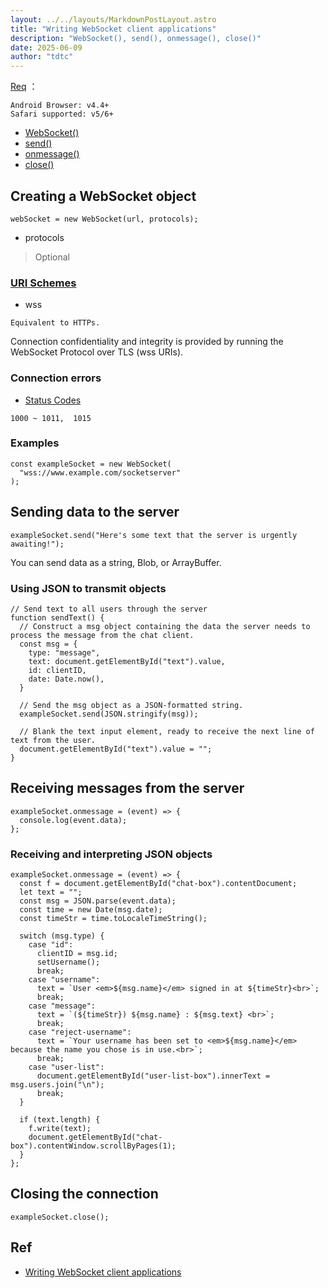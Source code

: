 ```yaml
---
layout: ../../layouts/MarkdownPostLayout.astro
title: "Writing WebSocket client applications"
description: "WebSocket(), send(), onmessage(), close()"
date: 2025-06-09
author: "tdtc"
---
```


[Req](https://caniuse.com/?search=websocket) ：
```
Android Browser: v4.4+
Safari supported: v5/6+
```

- [WebSocket()](https://developer.mozilla.org/en-US/docs/Web/API/WebSocket)
- [send()](https://developer.mozilla.org/en-US/docs/Web/API/WebSocket/send)
- [onmessage()](https://developer.mozilla.org/en-US/docs/Web/API/WebSocket/message_event)
- [close()](https://developer.mozilla.org/en-US/docs/Web/API/WebSocket/close)

## Creating a WebSocket object
```
webSocket = new WebSocket(url, protocols);
```
- protocols
> Optional

### [URI Schemes](https://www.rfc-editor.org/rfc/rfc6455#section-11.1)
- wss
```
Equivalent to HTTPs.
```
Connection confidentiality and integrity is provided by running the WebSocket Protocol over TLS (wss URIs).

### Connection errors
- [Status Codes](https://datatracker.ietf.org/doc/html/rfc6455#section-7.4.1)
```
1000 ~ 1011,  1015
```

### Examples
```
const exampleSocket = new WebSocket(
  "wss://www.example.com/socketserver"
);
```

## Sending data to the server
```
exampleSocket.send("Here's some text that the server is urgently awaiting!");
```
You can send data as a string, Blob, or ArrayBuffer.

### Using JSON to transmit objects
```
// Send text to all users through the server
function sendText() {
  // Construct a msg object containing the data the server needs to process the message from the chat client.
  const msg = {
    type: "message",
    text: document.getElementById("text").value,
    id: clientID,
    date: Date.now(),
  }

  // Send the msg object as a JSON-formatted string.
  exampleSocket.send(JSON.stringify(msg));

  // Blank the text input element, ready to receive the next line of text from the user.
  document.getElementById("text").value = "";
}
```

## Receiving messages from the server
```
exampleSocket.onmessage = (event) => {
  console.log(event.data);
};
```

### Receiving and interpreting JSON objects
```
exampleSocket.onmessage = (event) => {
  const f = document.getElementById("chat-box").contentDocument;
  let text = "";
  const msg = JSON.parse(event.data);
  const time = new Date(msg.date);
  const timeStr = time.toLocaleTimeString();

  switch (msg.type) {
    case "id":
      clientID = msg.id;
      setUsername();
      break;
    case "username":
      text = `User <em>${msg.name}</em> signed in at ${timeStr}<br>`;
      break;
    case "message":
      text = `(${timeStr}) ${msg.name} : ${msg.text} <br>`;
      break;
    case "reject-username":
      text = `Your username has been set to <em>${msg.name}</em> because the name you chose is in use.<br>`;
      break;
    case "user-list":
      document.getElementById("user-list-box").innerText = msg.users.join("\n");
      break;
  }

  if (text.length) {
    f.write(text);
    document.getElementById("chat-box").contentWindow.scrollByPages(1);
  }
};
```

## Closing the connection
```
exampleSocket.close();
```

## Ref
- [Writing WebSocket client applications](https://developer.mozilla.org/en-US/docs/Web/API/WebSockets_API/Writing_WebSocket_client_applications)
